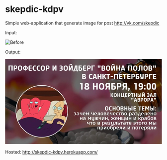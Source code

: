 # skepdic-kdpv

Simple web-application that generate image for post http://vk.com/skepdic


Input:


![Before](https://image.ibb.co/nOQCtv/smrhhh.jpg)


Output:



![After](https://github.com/honeypy/skepdic-kdpv/blob/master/static/announce_example.jpg)

Hosted: http://skepdic-kdpv.herokuapp.com/
